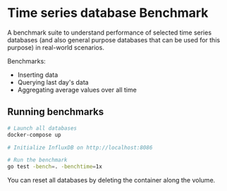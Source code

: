 # Time series database Benchmark

A benchmark suite to understand performance of selected time series databases (and also general purpose databases that can be used for this purpose) in real-world scenarios.

Benchmarks:

- Inserting data
- Querying last day's data
- Aggregating average values over all time

## Running benchmarks

```sh
# Launch all databases
docker-compose up

# Initialize InfluxDB on http://localhost:8086

# Run the benchmark
go test -bench=. -benchtime=1x
```

You can reset all databases by deleting the container along the volume.
